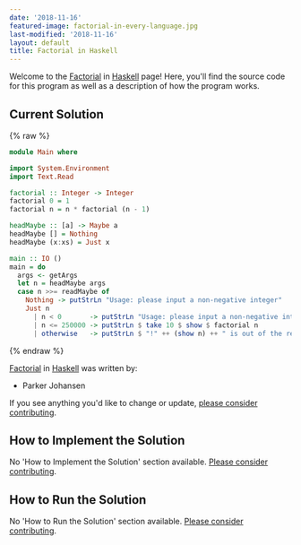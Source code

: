 ```yaml
---
date: '2018-11-16'
featured-image: factorial-in-every-language.jpg
last-modified: '2018-11-16'
layout: default
title: Factorial in Haskell
---
```


Welcome to the [Factorial](https://sampleprograms.io/projects/factorial) in [Haskell](https://sampleprograms.io/languages/haskell) page! Here, you'll find the source code for this program as well as a description of how the program works.

## Current Solution

{% raw %}

```haskell
module Main where

import System.Environment
import Text.Read

factorial :: Integer -> Integer
factorial 0 = 1
factorial n = n * factorial (n - 1)

headMaybe :: [a] -> Maybe a
headMaybe [] = Nothing
headMaybe (x:xs) = Just x

main :: IO ()
main = do
  args <- getArgs
  let n = headMaybe args
  case n >>= readMaybe of
    Nothing -> putStrLn "Usage: please input a non-negative integer"
    Just n
      | n < 0       -> putStrLn "Usage: please input a non-negative integer"
      | n <= 250000 -> putStrLn $ take 10 $ show $ factorial n
      | otherwise   -> putStrLn $ "!" ++ (show n) ++ " is out of the reasonable bounds for calculation"
```

{% endraw %}

[Factorial](https://sampleprograms.io/projects/factorial) in [Haskell](https://sampleprograms.io/languages/haskell) was written by:

- Parker Johansen

If you see anything you'd like to change or update, [please consider contributing](https://github.com/TheRenegadeCoder/sample-programs).

## How to Implement the Solution

No 'How to Implement the Solution' section available. [Please consider contributing](https://github.com/TheRenegadeCoder/sample-programs-website).

## How to Run the Solution

No 'How to Run the Solution' section available. [Please consider contributing](https://github.com/TheRenegadeCoder/sample-programs-website).